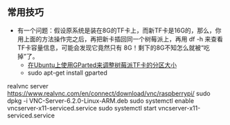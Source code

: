 ## 常用技巧

- 有一个问题：假设原系统是装在8G的TF卡上，而新TF卡是16G的，那么，你用上面的方法操作完之后，再把新卡插回同一个树莓派上，再用 df -h 来查看TF卡容量信息，可能会发现它竟然只有 8G！剩下的8G不知怎么就被“吃掉”了。
    - [在Ubuntu上使用GParted来调整树莓派TF卡的分区大小](https://www.codelast.com/%E5%8E%9F%E5%88%9B-%E5%9C%A8ubuntu%E4%B8%8A%E4%BD%BF%E7%94%A8gparted%E6%9D%A5%E8%B0%83%E6%95%B4%E6%A0%91%E8%8E%93%E6%B4%BEtf%E5%8D%A1%E7%9A%84%E5%88%86%E5%8C%BA%E5%A4%A7%E5%B0%8F/)
    - sudo apt-get install gparted

realvnc server
https://www.realvnc.com/en/connect/download/vnc/raspberrypi/
sudo dpkg -i VNC-Server-6.2.0-Linux-ARM.deb
sudo systemctl enable vncserver-x11-serviced.service
sudo systemctl start vncserver-x11-serviced.service